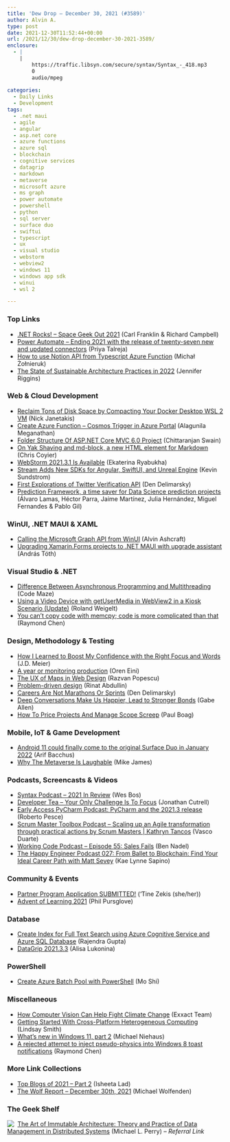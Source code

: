 ```yaml
---
title: 'Dew Drop – December 30, 2021 (#3589)'
author: Alvin A.
type: post
date: 2021-12-30T11:52:44+00:00
url: /2021/12/30/dew-drop-december-30-2021-3589/
enclosure:
  - |
    |
        https://traffic.libsyn.com/secure/syntax/Syntax_-_418.mp3
        0
        audio/mpeg
        
categories:
  - Daily Links
  - Development
tags:
  - .net maui
  - agile
  - angular
  - asp.net core
  - azure functions
  - azure sql
  - blockchain
  - cognitive services
  - datagrip
  - markdown
  - metaverse
  - microsoft azure
  - ms graph
  - power automate
  - powershell
  - python
  - sql server
  - surface duo
  - swiftui
  - typescript
  - ux
  - visual studio
  - webstorm
  - webview2
  - windows 11
  - windows app sdk
  - winui
  - wsl 2

---
```

### <a name="top"></a>Top Links

  * <a href="http://www.dotnetrocks.com/default.aspx?ShowNum=1772" target="_blank" rel="noopener">.NET Rocks! &#8211; Space Geek Out 2021</a> (Carl Franklin & Richard Campbell)
  * <a href="https://powerautomate.microsoft.com/en-us/blog/ending-2021-with-the-release-of-twenty-seven-api-owner-connectors/" target="_blank" rel="noopener">Power Automate &#8211; Ending 2021 with the release of twenty-seven new and updated connectors</a> (Priya Talreja)
  * <a href="https://www.codingwithmiszu.com/2021/12/29/how-to-integrate-typescript-azure-functions-with-notion-api/" target="_blank" rel="noopener">How to use Notion API from Typescript Azure Function</a> (Michał Żołnieruk)
  * <a href="https://thenewstack.io/the-state-of-sustainable-architecture-practices-in-2022/" target="_blank" rel="noopener">The State of Sustainable Architecture Practices in 2022</a> (Jennifer Riggins)



### <a name="web"></a>Web & Cloud Development

  * <a href="https://nickjanetakis.com/blog/reclaiming-tons-of-diskspace-by-compacting-your-docker-desktop-wsl-2-vm" target="_blank" rel="noopener">Reclaim Tons of Disk Space by Compacting Your Docker Desktop WSL 2 VM</a> (Nick Janetakis)
  * <a href="https://www.c-sharpcorner.com/article/create-azure-function-cosmos-trigger-in-azure-portal/" target="_blank" rel="noopener">Create Azure Function – Cosmos Trigger in Azure Portal</a> (Alagunila Meganathan)
  * <a href="https://www.c-sharpcorner.com/article/folder-structure-of-asp-net-core-mvc-6-0-project/" target="_blank" rel="noopener">Folder Structure Of ASP.NET Core MVC 6.0 Project</a> (Chittaranjan Swain)
  * <a href="https://css-tricks.com/on-yak-shaving-and-md-block-a-new-html-element-for-markdown/" target="_blank" rel="noopener">On Yak Shaving and md-block, a new HTML element for Markdown</a> (Chris Coyier)
  * <a href="https://blog.jetbrains.com/webstorm/2021/12/webstorm-2021-3-1/" target="_blank" rel="noopener">WebStorm 2021.3.1 Is Available</a> (Ekaterina Ryabukha)
  * <a href="https://www.programmableweb.com/news/stream-adds-new-sdks-angular-swiftui-and-unreal-engine/brief/2021/12/29" target="_blank" rel="noopener">Stream Adds New SDKs for Angular, SwiftUI, and Unreal Engine</a> (Kevin Sundstrom)
  * <a href="https://den.dev/blog/twitter-verification-api/" target="_blank" rel="noopener">First Explorations of Twitter Verification API</a> (Den Delimarsky)
  * <a href="http://developers.googleblog.com/2021/12/prediction-framework-a-time-saver-for-data-science-prediction-projects.html" target="_blank" rel="noopener">Prediction Framework, a time saver for Data Science prediction projects</a> (Álvaro Lamas, Héctor Parra, Jaime Martínez, Julia Hernández, Miguel Fernandes & Pablo Gil)



### <a name="silverlight"></a>WinUI, .NET MAUI & XAML

  * <a href="https://www.winui.tips/2021/12/calling-microsoft-graph-api-from-winui.html" target="_blank" rel="noopener">Calling the Microsoft Graph API from WinUI</a> (Alvin Ashcraft)
  * <a href="https://www.banditoth.hu/2021/12/30/upgrading-xamarin-forms-projects-to-net-maui/" target="_blank" rel="noopener">Upgrading Xamarin.Forms projects to .NET MAUI with upgrade assistant</a> (András Tóth)



### <a name="dotnet"></a>Visual Studio & .NET

  * <a href="https://code-maze.com/csharp-async-vs-multi-threading/" target="_blank" rel="noopener">Difference Between Asynchronous Programming and Multithreading</a> (Code Maze)
  * <a href="https://weblogs.asp.net/rweigelt/using-a-video-device-with-getusermedia-in-webview2-in-a-kiosk-scenario-update?WT.mc_id=DOP-MVP-4025064" target="_blank" rel="noopener">Using a Video Device with getUserMedia in WebView2 in a Kiosk Scenario (Update)</a> (Roland Weigelt)
  * <a href="https://devblogs.microsoft.com/oldnewthing/20211229-00/?p=106061" target="_blank" rel="noopener">You can’t copy code with memcpy; code is more complicated than that</a> (Raymond Chen)



### <a name="design"></a>Design, Methodology & Testing

  * <a href="https://sourcesofinsight.com/boost-your-confidence/" target="_blank" rel="noopener">How I Learned to Boost My Confidence with the Right Focus and Words</a> (J.D. Meier)
  * <a href="https://ayende.com/blog/195873-C/a-year-or-monitoring-production?Key=15df999a-38c3-4614-bd80-367696a7cb82" target="_blank" rel="noopener">A year or monitoring production</a> (Oren Eini)
  * <a href="https://www.webdesignerdepot.com/2021/12/the-ux-of-maps-in-web-design/" target="_blank" rel="noopener">The UX of Maps in Web Design</a> (Razvan Popescu)
  * <a href="https://abdullin.com/problem-driven-design/" target="_blank" rel="noopener">Problem-driven design</a> (Rinat Abdullin)
  * <a href="https://den.dev/blog/career/" target="_blank" rel="noopener">Careers Are Not Marathons Or Sprints</a> (Den Delimarsky)
  * <a href="https://www.discovermagazine.com/mind/deep-conversations-make-us-happier-lead-to-stronger-bonds" target="_blank" rel="noopener">Deep Conversations Make Us Happier, Lead to Stronger Bonds</a> (Gabe Allen)
  * <a href="https://smashingmagazine.com/2021/12/how-price-projects-manage-scope-screep/" target="_blank" rel="noopener">How To Price Projects And Manage Scope Screep</a> (Paul Boag)



### <a name="mobile"></a>Mobile, IoT & Game Development

  * <a href="https://www.onmsft.com/news/android-11-surface-duo-coming-january-2022" target="_blank" rel="noopener">Android 11 could finally come to the original Surface Duo in January 2022</a> (Arif Bacchus)
  * <a href="http://www.i-programmer.info/news/190-augmentedvirtual-reality-arvr/15110-why-the-metaverse-is-laughable.html" target="_blank" rel="noopener">Why The Metaverse Is Laughable</a> (Mike James)



### <a name="podcasts"></a>Podcasts, Screencasts & Videos

  * <a href="https://traffic.libsyn.com/secure/syntax/Syntax_-_418.mp3" target="_blank" rel="noopener">Syntax Podcast &#8211; 2021 In Review</a> (Wes Bos)
  * <a href="https://developertea.com/episodes/560bcbff-bd7a-4143-8314-c9bab871f033" target="_blank" rel="noopener">Developer Tea &#8211; Your Only Challenge Is To Focus</a> (Jonathan Cutrell)
  * <a href="https://blog.jetbrains.com/pycharm/2021/12/pycharm-and-the-2021-3-release/" target="_blank" rel="noopener">Early Access PyCharm Podcast: PyCharm and the 2021.3 release</a> (Roberto Pesce)
  * <a href="https://scrummastertoolbox.libsyn.com/scaling-up-an-agile-transformation-through-practical-actions-by-scrum-masters-kathryn-tancos" target="_blank" rel="noopener">Scrum Master Toolbox Podcast &#8211; Scaling up an Agile transformation through practical actions by Scrum Masters | Kathryn Tancos</a> (Vasco Duarte)
  * <a href="https://www.bennadel.com/blog/4172-working-code-podcast-episode-55-sales-fails.htm" target="_blank" rel="noopener">Working Code Podcast &#8211; Episode 55: Sales Fails</a> (Ben Nadel)
  * <a href="https://oasisofcourage.com/027-from-ballet-to-blockchain-find-your-ideal-career-path-with-matt-sevey/" target="_blank" rel="noopener">The Happy Engineer Podcast 027: From Ballet to Blockchain: Find Your Ideal Career Path with Matt Sevey</a> (Kae Lynne Sapino)



### <a name="events"></a>Community & Events

  * <a href="https://tinezekis.medium.com/partner-program-application-submitted-db3469192764?source=rss-fa2db659a52f------2" target="_blank" rel="noopener">Partner Program Application SUBMITTED!</a> (‘Tine Zekis (she/her))
  * <a href="http://philpursglove.blogspot.com/2021/12/advent-of-learning-2021.html" target="_blank" rel="noopener">Advent of Learning 2021</a> (Phil Pursglove)



### <a name="sql"></a>Database

  * <a href="https://www.mssqltips.com/sqlservertip/7088/create-index-full-text-search-azure-cognitive-service-azure-sql-database/" target="_blank" rel="noopener">Create Index for Full Text Search using Azure Cognitive Service and Azure SQL Database</a> (Rajendra Gupta)
  * <a href="https://blog.jetbrains.com/datagrip/2021/12/29/datagrip-2021-3-3/" target="_blank" rel="noopener">DataGrip 2021.3.3</a> (Alisa Lukonina)



### <a name="ps"></a>PowerShell

  * <a href="https://techcommunity.microsoft.com/t5/azure-paas-blog/create-azure-batch-pool-with-powershell/ba-p/3046644?WT.mc_id=DOP-MVP-4025064" target="_blank" rel="noopener">Create Azure Batch Pool with PowerShell</a> (Mo Shi)



### <a name="misc"></a>Miscellaneous

  * <a href="https://www.exxactcorp.com/blog/Deep-Learning/computer-vision-for-climate-change" target="_blank" rel="noopener">How Computer Vision Can Help Fight Climate Change</a> (Exxact Team)
  * <a href="https://dzone.com/refcardz/getting-started-with-cross-platform-heterogeneous" target="_blank" rel="noopener">Getting Started With Cross-Platform Heterogeneous Computing</a> (Lindsay Smith)
  * <a href="https://oofhours.com/2021/12/29/whats-new-in-windows-11-part-2/" target="_blank" rel="noopener">What’s new in Windows 11, part 2</a> (Michael Niehaus)
  * <a href="https://devblogs.microsoft.com/oldnewthing/20211228-00/?p=106058" target="_blank" rel="noopener">A rejected attempt to inject pseudo-physics into Windows 8 toast notifications</a> (Raymond Chen)



### <a name="links"></a>More Link Collections

  * <a href="https://blog.couchbase.com/top-blogs-of-2021-part-2/" target="_blank" rel="noopener">Top Blogs of 2021 – Part 2</a> (Isheeta Lad)
  * <a href="https://michael-wolfenden.github.io/2021/12/30/december-30th-2021/" target="_blank" rel="noopener">The Wolf Report &#8211; December 30th, 2021</a> (Michael Wolfenden)



### <a name="shelf"></a>The Geek Shelf

<a href="https://www.amazon.com/dp/1484259548/?tag=amavin-20" target="_blank" rel="noopener"><img decoding="async" align="left" style="margin: 0px 4px 0px 0px; border: 0px currentcolor; border-image: none; float: left; display: inline; background-image: none;" src="https://m.media-amazon.com/images/I/41gD2TQ2WZL._SS135_.jpg" border="0" /></a>&nbsp;<a href="https://www.amazon.com/dp/1484259548/?tag=amavin-20" target="_blank" rel="noopener">The Art of Immutable Architecture: Theory and Practice of Data Management in Distributed Systems</a> (Michael L. Perry) _&#8211; Referral Link_